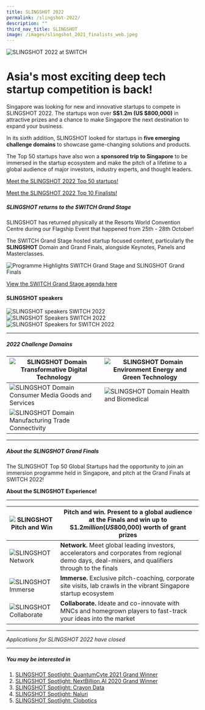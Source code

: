```yaml
---
title: SLINGSHOT 2022
permalink: /slingshot-2022/
description: ""
third_nav_title: SLINGSHOT
image: /images/slingshot_2021_finalists_web.jpeg
---
```

![SLINGSHOT 2022 at SWITCH](/images/slingshot_2022_keyvisual_1.png)

# Asia's most exciting deep tech startup competition is back!
Singapore was looking for new and innovative startups to compete in SLINGSHOT 2022. The startups won over **S$1.2m (US $800,000)** in attractive prizes and a chance to make Singapore the next destination to expand your business.

In its sixth addition, SLINGSHOT looked for startups in **five emerging challenge domains** to showcase game-changing solutions and products.

The Top 50 startups have also won a **sponsored trip to Singapore** to be immersed in the startup ecosystem and make the pitch of a lifetime to a global audience of major investors, industry experts, and thought leaders.

[Meet the SLINGSHOT 2022 Top 50 startups!](/top-50-startups/)

[Meet the SLINGSHOT 2022 Top 10 Finalists!](https://www.switchsg.org/slingshot-top-10-finalists/)

##### SLINGSHOT returns to the SWITCH Grand Stage

SLINGSHOT has returned physically at the Resorts World Convention Centre during our Flagship Event that happened from 25th - 28th October! 

The SWITCH Grand Stage hosted startup focused content, particularly the **SLINGSHOT** Domain and Grand Finals, alongside Keynotes, Panels and Masterclasses. 

![Programme Highlights SWITCH Grand Stage and SLINGSHOT Grand Finals](/images/switch%202022%20infographics/programme%20highlights%20grand%20stage_r2.png)

[View the SWITCH Grand Stage agenda here ](/slingshot-2022/grand-stage-agenda/)

#### **SLINGSHOT speakers**
![SLINGSHOT speakers SWITCH 2022](/images/slingshot%20speakers%201.png)
![SLINGSHOT Speakers SWITCH 2022](/images/slingshot%20speakers%20page%202.png)
![SLINGSHOT Speakers for SWITCH 2022](/images/slingshot%20speakers.png)

***
##### 2022 Challenge Domains

| ![SLINGSHOT Domain Transformative Digital Technology](/images/slingshot_thumbnail_domain_transformative_digital_tech.jpg) | ![SLINGSHOT Domain Environment Energy and Green Technology](/images/slingshot_thumbnail_domain_environment_energy_green_tech.jpg) |
| -------- | -------- |
| ![SLINGSHOT Domain Consumer Media Goods and Services](/images/slingshot_thumbnail_domain_consumer_media_goods_services.jpg)     | ![SLINGSHOT Domain Health and Biomedical](/images/slingshot_thumbnail_domain_health_biomedical.jpg)     |
| ![SLINGSHOT Domain Manufacturing Trade Connectivity](/images/slingshot_thumbnail_domain_manufacturing_trade_connectivity.jpg)     |      |

***
##### About the SLINGSHOT Grand Finals

The SLINGSHOT Top 50 Global Startups had the opportunity to join an immersion programme held in Singapore, and pitch at the Grand Finals at SWITCH 2022!

**About the SLINGSHOT Experience!**

***

| ![SLINGSHOT Pitch and Win](/images/slingshot_icon_pitch_and_win.png) | **Pitch and win**. Present to a global audience at the Finals and win up to S$1.2 million (US$800,000) worth of grant prizes |
| -------- | -------- |
| ![SLINGSHOT Network](/images/slingshot_icon_network.png)     | **Network.** Meet global leading investors, accelerators and corporates from regional demo days, deal-mixers, and qualifiers through to the finals     |
| ![SLINGSHOT Immerse](/images/slingshot_icon_immerse.png)     | **Immerse.** Exclusive pitch-coaching, corporate site visits, lab crawls in the vibrant Singapore startup ecosystem    |
| ![SLINGSHOT Collaborate](/images/slingshot_icon_collaborate.png)     | **Collaborate.** Ideate and co-innovate with MNCs and homegrown players to fast-track your ideas into the market     |

***

*Applications for SLINGSHOT 2022 have closed*

***

##### You may be interested in

1. [SLINGSHOT Spotlight: QuantumCyte 2021 Grand Winner](/blog/slingshot-spotlight-series-quantumcyte)
2. [SLINGSHOT Spotlight: NextBillion.AI 2020 Grand Winner](/blog/slingshot-spotlight-series-nextbillionai)
3. [SLINGSHOT Spotlight: Crayon Data](/blog/slingshot-spotlight-series-crayon-data)
4. [SLINGSHOT Spotlight: Naluri](/blog/slingshot-spotlight-series-naluri)
5. [SLINGSHOT Spotlight: Clobotics](/slingshot-spotlight-series-clobotics)